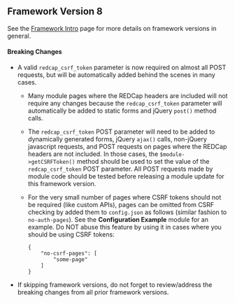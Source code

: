 ## Framework Version 8

See the [Framework Intro](intro.md) page for more details on framework versions in general.

#### Breaking Changes

- A valid `redcap_csrf_token` parameter is now required on almost all POST requests, but will be automatically added behind the scenes in many cases.
  - Many module pages where the REDCap headers are included will not require any changes because the `redcap_csrf_token` parameter will automatically be added to static forms and jQuery `post()` method calls.
  - The `redcap_csrf_token` POST parameter will need to be added to dynamically generated forms, jQuery `ajax()` calls, non-jQuery javascript requests, and POST requests on pages where the REDCap headers are not included.  In those cases, the `$module->getCSRFToken()` method should be used to set the value of the `redcap_csrf_token` POST parameter.  All POST requests made by module code should be tested before releasing a module update for this framework version.
  - For the very small number of pages where CSRF tokens should not be required (like custom APIs), pages can be omitted from CSRF checking by added them to `config.json` as follows (similar fashion to  `no-auth-pages`).  See the **Configuration Example** module for an example.  Do NOT abuse this feature by using it in cases where you should be using CSRF tokens:
    
    ```
    {
        "no-csrf-pages": [
            "some-page"
        ]
    }
    ```
- If skipping framework versions, do not forget to review/address the breaking changes from all prior framework versions.
